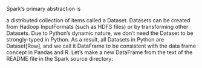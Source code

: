 Spark’s primary abstraction is

a distributed collection of items called a Dataset. 
Datasets can be created from Hadoop InputFormats (such as HDFS files) 
or by transforming other Datasets. Due to Python’s dynamic nature, we don’t need the Dataset to be strongly-typed in Python. As a result, all Datasets in Python are Dataset[Row], and we call it DataFrame to be consistent with the data frame concept in Pandas and R. Let’s make a new DataFrame from the text of the README file in the Spark source directory:
